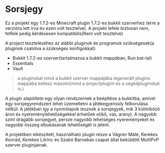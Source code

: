 # Sorsjegy

Ez a projekt egy 1.7.2-es Minecraft plugin 1.7.2-es bukkit szerverhez (erre a verzióra lett írva és ezen volt tesztelve).
A projekt lefele biztosan nem, felfele pedig kérdésesen kompatibilis(Nem volt tesztelve)

A project teszteléséhez az alábbi pluginok és programok szükségesek(a pluginok csatolva a szükséges konfigokkal):
 - 	Bukkit 1.7.2-es szerver(tartalmazva a bukkit mappában, Run.bat-tal)
 - 	Essentials
 - 	Vault
> a pluginokat mind a bukkit szerver mappájába legenerált plugins mappába kellesz másolni(mind a projectplugint és a segédpluginokat is.)

A plugin alapötlete egy olyan rendszernek a beépítése a bukkitba, amivel egy sorsjegyrendszert lehet üzemeltetni a játékegyensúly felborulása nélkül.
A játékban így a nyomólapok lesznek a sorsjegyek, mik 3 különböző áron és nyereménylehetőségekkel érhetőek el(kő, vas, arany). A nagyobb szint drágább sorsjegyet, persze nagyobb lehetséges nyereményeket és nagyobb összeg elbukásának lehetőségét is jelent.

A projektben elkészített, használható plugin része a Vágner Máté, Kerekes Konrád, Kerekes Lőrinc és Szabó Barnabás csapat által beküldött MultiPvP szerver pluginjainak.
